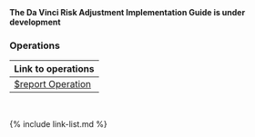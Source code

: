 
<div markdown="1" class="bg-info">
<b>The Da Vinci Risk Adjustment Implementation Guide is under development</b>
</div>

### Operations

|Link to operations|
|---|
|[$report Operation](OperationDefinition-report.html)|


<br />

{% include link-list.md %}
